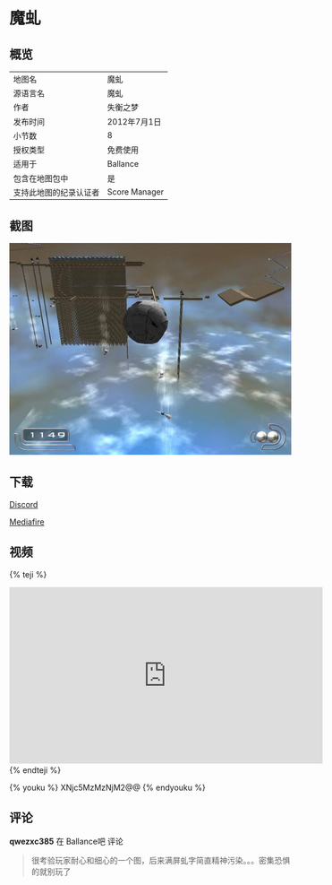 # 魔虬

## 概览

|||
|:---|:---|
|地图名|魔虬| 
|源语言名|魔虬|
|作者|失衡之梦|
|发布时间|2012年7月1日|
|小节数|8|
|授权类型|免费使用|
|适用于|Ballance|
|包含在地图包中|是|
|支持此地图的纪录认证者|Score Manager|

## 截图

![img](../../../assets/customMapIndex/moqiu.jpg)

## 下载

[Discord](https://cdn.discordapp.com/attachments/413502698143350799/413719322146373632/Moqiu.Level.NMO)

[Mediafire](https://www.mediafire.com/download/3q792b0250dun00)

## 视频

{% teji %}
<iframe width="560" height="315" src="https://www.youtube.com/embed/wXxlhX8b8L8?rel=0" frameborder="0" allow="encrypted-media" allowfullscreen></iframe>
{% endteji %}

{% youku %} XNjc5MzMzNjM2@@ {% endyouku %}

## 评论

**qwezxc385** 在 Ballance吧 评论
> 很考验玩家耐心和细心的一个图，后来满屏虬字简直精神污染。。。密集恐惧的就别玩了
